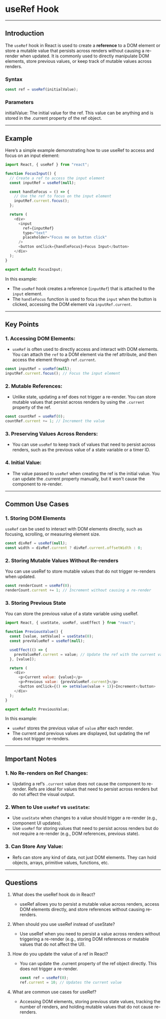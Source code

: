 # useRef Hook

---

## Introduction

The `useRef` hook in React is used to create a **reference** to a DOM element or store a mutable value that persists across renders without causing a re-render when updated. It is commonly used to directly manipulate DOM elements, store previous values, or keep track of mutable values across renders.

### Syntax

```javascript
const ref = useRef(initialValue);
```

### Parameters

initialValue: The initial value for the ref. This value can be anything and is stored in the .current property of the ref object.

---

## Example

Here’s a simple example demonstrating how to use useRef to access and focus on an input element:

```javascript
import React, { useRef } from "react";

function FocusInput() {
  // Create a ref to access the input element
  const inputRef = useRef(null);

  const handleFocus = () => {
    // Use the ref to focus on the input element
    inputRef.current.focus();
  };

  return (
    <div>
      <input
        ref={inputRef}
        type="text"
        placeholder="Focus me on button click"
      />
      <button onClick={handleFocus}>Focus Input</button>
    </div>
  );
}

export default FocusInput;
```

In this example:

- The `useRef` hook creates a reference (`inputRef`) that is attached to the `input` element.
- The `handleFocus` function is used to focus the `input` when the button is clicked, accessing the DOM element via `inputRef.current`.

---

## Key Points

### 1. Accessing DOM Elements:

- `useRef` is often used to directly access and interact with DOM elements. You can attach the `ref` to a DOM element via the ref attribute, and then access the element through `ref.current`.

```javascript
const inputRef = useRef(null);
inputRef.current.focus(); // Focus the input element
```

### 2. Mutable References:

- Unlike state, updating a ref does not trigger a re-render. You can store mutable values that persist across renders by using the `.current` property of the ref.

```javascript
const countRef = useRef(0);
countRef.current += 1; // Increment the value
```

### 3. Preserving Values Across Renders:

- You can use `useRef` to keep track of values that need to persist across renders, such as the previous value of a state variable or a timer ID.

### 4. Initial Value:

- The value passed to `useRef` when creating the ref is the initial value. You can update the .current property manually, but it won't cause the component to re-render.

---

## Common Use Cases

### 1. Storing DOM Elements

`useRef` can be used to interact with DOM elements directly, such as focusing, scrolling, or measuring element size.

```javascript
const divRef = useRef(null);
const width = divRef.current ? divRef.current.offsetWidth : 0;
```

### 2. Storing Mutable Values Without Re-renders

You can use useRef to store mutable values that do not trigger re-renders when updated.

```javascript
const renderCount = useRef(0);
renderCount.current += 1; // Increment without causing a re-render
```

### 3. Storing Previous State

You can store the previous value of a state variable using useRef.

```javascript
import React, { useState, useRef, useEffect } from "react";

function PreviousValue() {
  const [value, setValue] = useState(0);
  const prevValueRef = useRef(null);

  useEffect(() => {
    prevValueRef.current = value; // Update the ref with the current value after each render
  }, [value]);

  return (
    <div>
      <p>Current value: {value}</p>
      <p>Previous value: {prevValueRef.current}</p>
      <button onClick={() => setValue(value + 1)}>Increment</button>
    </div>
  );
}

export default PreviousValue;
```

In this example:

- `useRef` stores the previous value of `value` after each render.
- The current and previous values are displayed, but updating the ref does not trigger re-renders.

---

## Important Notes

### 1. No Re-renders on Ref Changes:

- Updating a ref’s `.current` value does not cause the component to re-render. Refs are ideal for values that need to persist across renders but do not affect the visual output.

### 2. When to Use `useRef` vs `useState`:

- Use `useState` when changes to a value should trigger a re-render (e.g., component UI updates).
- Use `useRef` for storing values that need to persist across renders but do not require a re-render (e.g., DOM references, previous state).

### 3. Can Store Any Value:

- Refs can store any kind of data, not just DOM elements. They can hold objects, arrays, primitive values, functions, etc.

---

## Questions

1. What does the useRef hook do in React?

   - useRef allows you to persist a mutable value across renders, access DOM elements directly, and store references without causing re-renders.

2. When should you use useRef instead of useState?

   - Use useRef when you need to persist a value across renders without triggering a re-render (e.g., storing DOM references or mutable values that do not affect the UI).

3. How do you update the value of a ref in React?

   - You can update the .current property of the ref object directly. This does not trigger a re-render.
     ```javascript
     const ref = useRef(0);
     ref.current = 10; // Updates the current value
     ```

4. What are common use cases for useRef?

   - Accessing DOM elements, storing previous state values, tracking the number of renders, and holding mutable values that do not cause re-renders.
